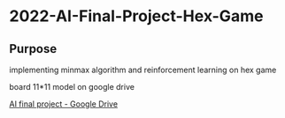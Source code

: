 # 2022-AI-Final-Project-Hex-Game
## Purpose

implementing minmax algorithm and reinforcement learning on hex game

board 11*11 model on google drive

[AI final project - Google Drive](https://drive.google.com/drive/folders/1X6yjHwYIw9j9pW6sNkpBtUJVEpHmB_70?usp=sharing)
